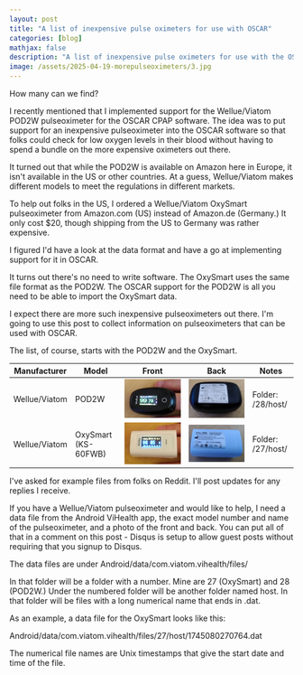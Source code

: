 ```yaml
---
layout: post
title: "A list of inexpensive pulse oximeters for use with OSCAR"
categories: [blog]
mathjax: false
description: "A list of inexpensive pulse oximeters for use with the OSCAR CPAP software"
image: /assets/2025-04-19-morepulseoximeters/3.jpg
---
```

How many can we find?

I recently mentioned that I implemented support for the Wellue/Viatom POD2W pulseoximeter for the OSCAR CPAP software.  The idea was to put support for an inexpensive pulseoximeter into the OSCAR software so that folks could check for low oxygen levels in their blood without having to spend a bundle on the more expensive oximeters out there.

It turned out that while the POD2W is available on Amazon here in Europe, it isn't available in the US or other countries.  At a guess, Wellue/Viatom makes different models to meet the regulations in different markets.

To help out folks in the US, I ordered a Wellue/Viatom OxySmart pulseoximeter from Amazon.com (US) instead of Amazon.de (Germany.)  It only cost $20, though shipping from the US to Germany was rather expensive.

I figured I'd have a look at the data format and have a go at implementing support for it in OSCAR.

It turns out there's no need to write software.  The OxySmart uses the same file format as the POD2W.  The OSCAR support for the POD2W is all you need to be able to import the OxySmart data.

I expect there are more such inexpensive pulseoximeters out there.  I'm going to use this post to collect information on pulseoximeters that can be used with OSCAR.

The list, of course, starts with the POD2W and the OxySmart.

|Manufacturer|Model|Front|Back|Notes|
|------------|-----|-----|----|-----|
|Wellue/Viatom|POD2W|![POD2W front](/assets/2025-04-19-morepulseoximeters/1.jpg)|![POD2W back](/assets/2025-04-19-morepulseoximeters/2.jpg)|Folder: /28/host/|
|Wellue/Viatom|OxySmart (KS-60FWB)|![OxySmart front](/assets/2025-04-19-morepulseoximeters/3.jpg)|![OxySmart back](/assets/2025-04-19-morepulseoximeters/4.jpg)|Folder: /27/host/|

I've asked for example files from folks on Reddit.  I'll post updates for any replies I receive.

If you have a Wellue/Viatom pulseoximeter and would like to help, I need a data file from the Android ViHealth app, the exact model number and name of the pulseoximeter, and a photo of the front and back.  You can put all of that in a comment on this post - Disqus is setup to allow guest posts without requiring that you signup to Disqus.

The data files are under Android/data/com.viatom.vihealth/files/

In that folder will be a folder with a number. Mine are 27 (OxySmart) and 28 (POD2W.) Under the numbered folder will be another folder named host. In that folder will be files with a long numerical name that ends in .dat.

As an example, a data file for the OxySmart looks like this: 

Android/data/com.viatom.vihealth/files/27/host/1745080270764.dat

The numerical file names are Unix timestamps that give the start date and time of the file. 

